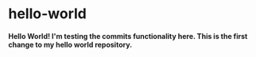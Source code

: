 # hello-world
<!DOCTYPE html>
<html>
<body>
<h4>Hello World! I'm testing the commits functionality here. This is the first change to my hello world repository.</h4>
</body>
</html>
